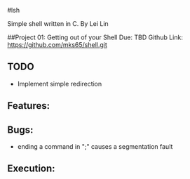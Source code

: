 #lsh

Simple shell written in C.
By Lei Lin

##Project 01: Getting out of your Shell
Due: TBD
Github Link: https://github.com/mks65/shell.git

## TODO
- Implement simple redirection

## Features:

## Bugs:
- ending a command in ";" causes a segmentation fault

## Execution:
